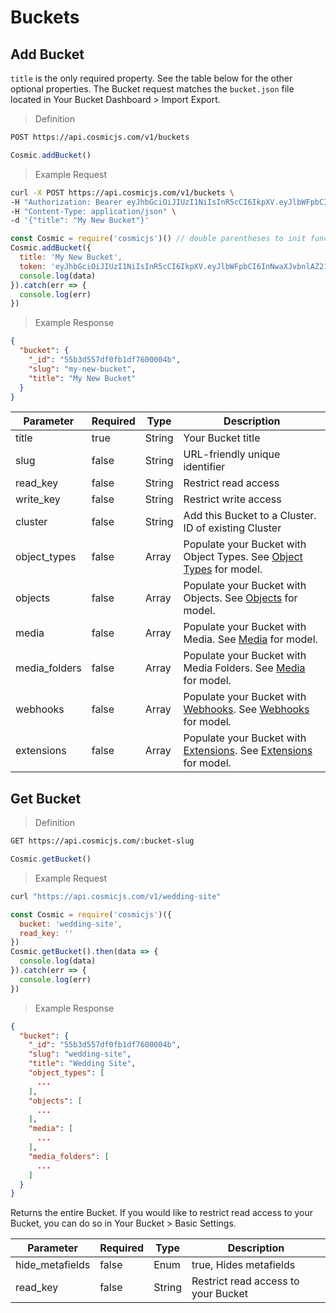 # Buckets


## Add Bucket
`title` is the only required property.  See the table below for the other optional properties.  The Bucket request matches the `bucket.json` file located in Your Bucket Dashboard > Import Export.


> Definition

```bash
POST https://api.cosmicjs.com/v1/buckets
```

```javascript
Cosmic.addBucket()
```

> Example Request

```bash
curl -X POST https://api.cosmicjs.com/v1/buckets \
-H "Authorization: Bearer eyJhbGciOiJIUzI1NiIsInR5cCI6IkpXV.eyJlbWFpbCI6InNwaXJvbnlAZ21haWwuY29tIiwicGFzc3dvcmQiOiIxNzlhZDQ1YzZjZTJjYjk3Y2YxMDI5ZTIxMjA0NmU4MSIsImlhdCI6MTUxNDQ5NzI3N30.ep4cEgH_SqItQ5McJArJtljS3GSJedyEcDRlnu9yb-U" \
-H "Content-Type: application/json" \
-d '{"title": "My New Bucket"}'
```

```javascript
const Cosmic = require('cosmicjs')() // double parentheses to init function without config
Cosmic.addBucket({
  title: 'My New Bucket',
  token: 'eyJhbGciOiJIUzI1NiIsInR5cCI6IkpXV.eyJlbWFpbCI6InNwaXJvbnlAZ21haWwuY29tIiwicGFzc3dvcmQiOiIxNzlhZDQ1YzZjZTJjYjk3Y2YxMDI5ZTIxMjA0NmU4MSIsImlhdCI6MTUxNDQ5NzI3N30.ep4cEgH_SqItQ5McJArJtljS3GSJedyEcDRlnu9yb-U' }).then(data => {
  console.log(data)
}).catch(err => {
  console.log(err)
})
```

> Example Response

```json
{
  "bucket": {
    "_id": "55b3d557df0fb1df7600004b",
    "slug": "my-new-bucket",
    "title": "My New Bucket"
  }
}
```

Parameter | Required | Type | Description
--------- | ------- | ----------- | -----------
title | true | String | Your Bucket title
slug | false | String | URL-friendly unique identifier
read_key | false | String | Restrict read access
write_key | false | String | Restrict write access
cluster | false | String | Add this Bucket to a Cluster.  ID of existing Cluster
object_types | false | Array | Populate your Bucket with Object Types.  See <a href="/#object-types">Object Types</a> for model.
objects | false | Array | Populate your Bucket with Objects. See <a href="/#objects">Objects</a> for model.
media | false | Array | Populate your Bucket with Media. See <a href="/#media">Media</a> for model.
media_folders | false | Array | Populate your Bucket with Media Folders. See <a href="/#media">Media</a> for model.
webhooks | false | Array | Populate your Bucket with <a href="https://cosmicjs.com/docs/webhooks" target="_blank">Webhooks</a>. See <a href="/#webhooks">Webhooks</a> for model.
extensions | false | Array | Populate your Bucket with <a href="https://cosmicjs.com/docs/extensions" target="_blank">Extensions</a>. See <a href="/#extensions">Extensions</a> for model.


## Get Bucket

> Definition

```bash
GET https://api.cosmicjs.com/:bucket-slug
```

```javascript
Cosmic.getBucket()
```

> Example Request

```bash
curl "https://api.cosmicjs.com/v1/wedding-site"
```

```javascript
const Cosmic = require('cosmicjs')({
  bucket: 'wedding-site',
  read_key: ''
})
Cosmic.getBucket().then(data => {
  console.log(data)
}).catch(err => {
  console.log(err)
})
```

> Example Response

```json
{
  "bucket": {
    "_id": "55b3d557df0fb1df7600004b",
    "slug": "wedding-site",
    "title": "Wedding Site",
    "object_types": [
      ...
    ],
    "objects": [
      ...
    ],
    "media": [
      ...
    ],
    "media_folders": [
      ...
    ]
  }
}
```


Returns the entire Bucket.  If you would like to restrict read access to your Bucket, you can do so in Your Bucket > Basic Settings.

Parameter | Required | Type | Description
--------- | ------- | ----------- | -----------
hide_metafields | false | Enum | true, Hides metafields
read_key | false | String | Restrict read access to your Bucket